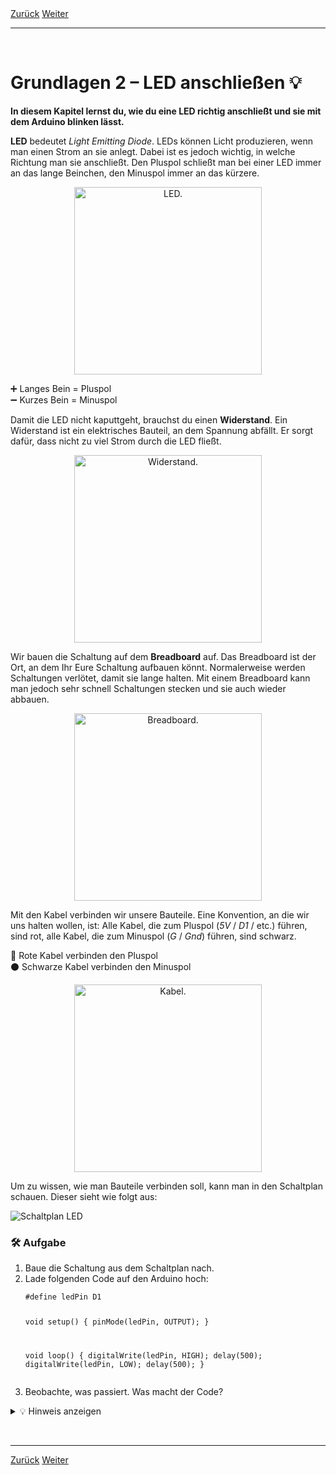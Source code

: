 <link rel="stylesheet" href="assets/css/custom.css?v=2">

<div class="nav-container">
  <a href="Grundlagen1" class="button">Zurück</a>
  <a href="Grundlagen3" class="button">Weiter</a>
</div>

---

<p class="spacing-1">&nbsp;</p>

# Grundlagen 2 – LED anschließen 💡

**In diesem Kapitel lernst du, wie du eine LED richtig anschließt und sie mit dem Arduino blinken lässt.**

**LED** bedeutet *Light Emitting Diode*. LEDs können Licht produzieren, wenn man einen Strom an sie anlegt. Dabei ist es jedoch wichtig, in welche Richtung man sie anschließt. Den Pluspol schließt man bei einer LED immer an das lange Beinchen, den Minuspol immer an das kürzere.

<p align="center">
  <img src="img/LED_plus_minus.jpg" width="300" class="rounded" alt="LED.">
</p>

<div class="merkbox">
➕ Langes Bein = Pluspol <br>
➖ Kurzes Bein = Minuspol
</div>

Damit die LED nicht kaputtgeht, brauchst du einen **Widerstand**. Ein Widerstand ist ein elektrisches Bauteil, an dem Spannung abfällt. Er sorgt dafür, dass nicht zu viel Strom durch die LED fließt.

<p align="center">
  <img src="img/widerstand.jpg" width="300" class="rounded" alt="Widerstand.">
</p>

Wir bauen die Schaltung auf dem **Breadboard** auf. Das Breadboard ist der Ort, an dem Ihr Eure Schaltung aufbauen könnt. Normalerweise werden Schaltungen verlötet, damit sie lange halten. Mit einem Breadboard kann man jedoch sehr schnell Schaltungen stecken und sie auch wieder abbauen.

<p align="center">
  <img src="img/breadboard.jpg" width="300" class="rounded" alt="Breadboard.">
</p>

Mit den Kabel verbinden wir unsere Bauteile. Eine Konvention, an die wir uns halten wollen, ist: Alle Kabel, die zum Pluspol (*5V* / *D1* / etc.) führen, sind rot, alle Kabel, die zum Minuspol (*G* / *Gnd*) führen, sind schwarz.

<div class="merkbox">
🔴 Rote Kabel verbinden den Pluspol  <br>
⚫ Schwarze Kabel verbinden den Minuspol
</div>

<p align="center">
  <img src="img/kabel_plus_minus.jpg" width="300" class="rounded" alt="Kabel.">
</p>

Um zu wissen, wie man Bauteile verbinden soll, kann man in den Schaltplan schauen. Dieser sieht wie folgt aus:

<div class="schaltplan-box">
  <img src="img/Schaltung_g2.jpg" alt="Schaltplan LED">
</div>

<div class="aufgabe">
<h3>🛠️ Aufgabe</h3>
<ol>
  <li>Baue die Schaltung aus dem Schaltplan nach.</li>
  <li>Lade folgenden Code auf den Arduino hoch:
    <pre class="no-bg"><code>#define ledPin D1

void setup() {
  pinMode(ledPin, OUTPUT);
}

void loop() {
  digitalWrite(ledPin, HIGH);
  delay(500);
  digitalWrite(ledPin, LOW);
  delay(500);
}
</code></pre>
  </li>
  <li>Beobachte, was passiert. Was macht der Code?</li>
</ol>
</div>

<details>
<summary>💡 Hinweis anzeigen</summary>
<p><em>Wenn du nichts beobachten kannst, überprüfe bitte deine Schaltung.</em></p>
</details>

<p class="spacing-2">&nbsp;</p>

---

<div class="nav-container">
  <a href="Grundlagen1" class="button">Zurück</a>
  <a href="Grundlagen3" class="button">Weiter</a>
</div>
